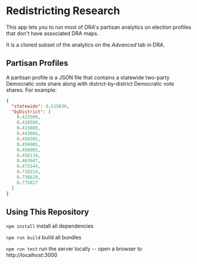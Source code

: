 # Redistricting Research

This app lets you to run most of DRA's partisan analytics on election profiles that don't have associated DRA maps.

It is a cloned subset of the analytics on the *Advanced* tab in DRA.

## Partisan Profiles

A partisan profile is a JSON file that contains a statewide two-party Democratic vote share 
along with district-by-district Democratic vote shares.
For example:

``` JSON
{
  "statewide": 0.515036,
  "byDistrict": [
    0.423500,
    0.428588,
    0.433880,
    0.443866,
    0.454505,
    0.456985,
    0.458005,
    0.458134,
    0.463947,
    0.473144,
    0.718314,
    0.736620,
    0.775817
  ]
}
```

## Using This Repository

```npm install``` install all dependencies

```npm run build``` build all bundles

```npm run test``` run the server locally -- open a browser to http://localhost:3000